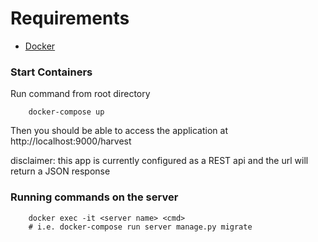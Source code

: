 Requirements
============

* [Docker](https://docs.docker.com/install/)

### Start Containers ###
Run command from root directory
```
    docker-compose up
```

Then you should be able to access the application at http://localhost:9000/harvest

disclaimer: this app is currently configured as a REST api and the url will return a JSON response


### Running commands on the server ###
```
    docker exec -it <server name> <cmd>
    # i.e. docker-compose run server manage.py migrate
```
